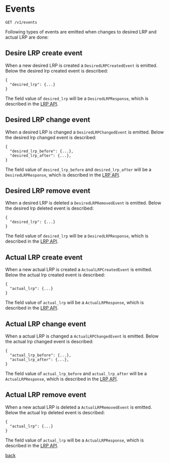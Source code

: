 # Events

```
GET /v1/events
```

Following types of events are emitted when changes to desired LRP and actual LRP are done:

## Desire LRP create event

When a new desired LRP is created a `DesiredLRPCreatedEvent` is emitted. Below the desired lrp created event is described:

```
{
  "desired_lrp": {...}
}
```

The field value of `desired_lrp` will be a `DesiredLRPResponse`, which is described in the [LRP API](lrps.md).

## Desired LRP change event

When a desired LRP is changed a `DesiredLRPChangedEvent` is emitted. Below the desired lrp changed event is described:

```
{
  "desired_lrp_before": {...},
  "desired_lrp_after": {...},
}
```

The field value of `desired_lrp_before` and `desired_lrp_after` will be a `DesiredLRPResponse`, which is described in the [LRP API](lrps.md).


## Desired LRP remove event

When a desired LRP is deleted a `DesiredLRPRemovedEvent` is emitted. Below the desired lrp deleted event is described:

```
{
  "desired_lrp": {...}
}
```

The field value of `desired_lrp` will be a `DesiredLRPResponse`, which is described in the [LRP API](lrps.md).


## Actual LRP create event

When a new actual LRP is created a `ActualLRPCreatedEvent` is emitted. Below the actual lrp created event is described:

```
{
  "actual_lrp": {...}
}
```

The field value of `actual_lrp` will be a `ActualLRPResponse`, which is described in the [LRP API](lrps.md).


## Actual LRP change event

When a actual LRP is changed a `ActualLRPChangedEvent` is emitted. Below the actual lrp changed event is described:

```
{
  "actual_lrp_before": {...},
  "actual_lrp_after": {...},
}
```

The field value of `actual_lrp_before` and `actual_lrp_after` will be a `ActualLRPResponse`, which is described in the [LRP API](lrps.md).


## Actual LRP remove event

When a new actual LRP is deleted a `ActualLRPRemovedEvent` is emitted. Below the actual lrp deleted event is described:

```
{
  "actual_lrp": {...}
}
```

The field value of `actual_lrp` will be a `ActualLRPResponse`, which is described in the [LRP API](lrps.md).

[back](README.md)

